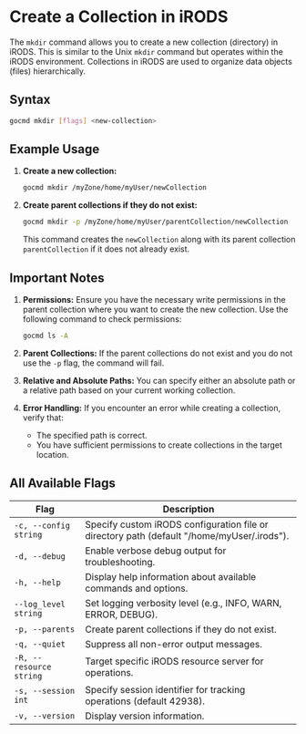 # Create a Collection in iRODS

The `mkdir` command allows you to create a new collection (directory) in iRODS. This is similar to the Unix `mkdir` command but operates within the iRODS environment. Collections in iRODS are used to organize data objects (files) hierarchically.

## Syntax
```sh
gocmd mkdir [flags] <new-collection>
```

## Example Usage

1. **Create a new collection:**
    ```sh
    gocmd mkdir /myZone/home/myUser/newCollection
    ```

2. **Create parent collections if they do not exist:**
    ```sh
    gocmd mkdir -p /myZone/home/myUser/parentCollection/newCollection
    ```
    This command creates the `newCollection` along with its parent collection `parentCollection` if it does not already exist.


## Important Notes

1. **Permissions:** Ensure you have the necessary write permissions in the parent collection where you want to create the new collection. Use the following command to check permissions:
    ```sh
    gocmd ls -A
    ```

2. **Parent Collections:** If the parent collections do not exist and you do not use the `-p` flag, the command will fail.

3. **Relative and Absolute Paths:** You can specify either an absolute path or a relative path based on your current working collection.

4. **Error Handling:** If you encounter an error while creating a collection, verify that:
   - The specified path is correct.
   - You have sufficient permissions to create collections in the target location.


## All Available Flags

| Flag                  | Description                                                                 |
|-----------------------|-----------------------------------------------------------------------------|
| `-c, --config string` | Specify custom iRODS configuration file or directory path (default "/home/myUser/.irods"). |
| `-d, --debug`         | Enable verbose debug output for troubleshooting.                            |
| `-h, --help`          | Display help information about available commands and options.              |
| `--log_level string`  | Set logging verbosity level (e.g., INFO, WARN, ERROR, DEBUG).               |
| `-p, --parents`       | Create parent collections if they do not exist.                             |
| `-q, --quiet`         | Suppress all non-error output messages.                                     |
| `-R, --resource string` | Target specific iRODS resource server for operations.                     |
| `-s, --session int`   | Specify session identifier for tracking operations (default 42938).         |
| `-v, --version`       | Display version information.                                                |
